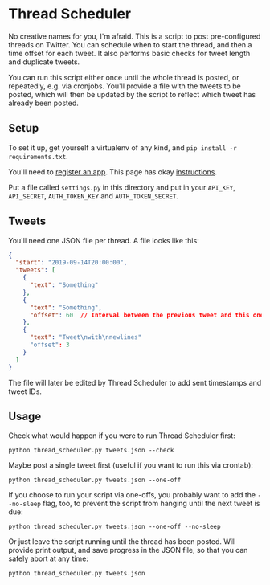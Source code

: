 # Thread Scheduler

No creative names for you, I'm afraid. This is a script to post pre-configured threads on Twitter.
You can schedule when to start the thread, and then a time offset for each tweet.
It also performs basic checks for tweet length and duplicate tweets.

You can run this script either once until the whole thread is posted, or repeatedly, e.g. via cronjobs.
You'll provide a file with the tweets to be posted, which will then be updated by the script to reflect which tweet has
already been posted.

## Setup

To set it up, get yourself a virtualenv of any kind, and ``pip install -r requirements.txt``.

You'll need to [register an app](https://developers.twitter.com). This page has okay
[instructions](https://python-twitter.readthedocs.io/en/latest/getting_started.html).

Put a file called ``settings.py`` in this directory and put in your ``API_KEY``, ``API_SECRET``, ``AUTH_TOKEN_KEY`` and
``AUTH_TOKEN_SECRET``.

## Tweets

You'll need one JSON file per thread. A file looks like this:

```json
{
  "start": "2019-09-14T20:00:00",
  "tweets": [
    {
      "text": "Something"
    },
    {
      "text": "Something",
      "offset": 60  // Interval between the previous tweet and this one in seconds
    },
    {
      "text": "Tweet\nwith\nnewlines"
      "offset": 3
    }
  ]
}
```

The file will later be edited by Thread Scheduler to add sent timestamps and tweet IDs.

## Usage

Check what would happen if you were to run Thread Scheduler first:

```
python thread_scheduler.py tweets.json --check
```

Maybe post a single tweet first (useful if you want to run this via crontab):

```
python thread_scheduler.py tweets.json --one-off
```


If you choose to run your script via one-offs, you probably want to add the ``--no-sleep`` flag, too, to prevent the
script from hanging until the next tweet is due:

```
python thread_scheduler.py tweets.json --one-off --no-sleep
```

Or just leave the script running until the thread has been posted. Will provide print output, and save progress in the
JSON file, so that you can safely abort at any time:

```
python thread_scheduler.py tweets.json
```
